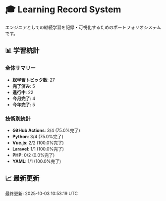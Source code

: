 # 🎓 Learning Record System

エンジニアとしての継続学習を記録・可視化するためのポートフォリオシステムです。

## 📊 学習統計

### 全体サマリー
- **総学習トピック数**: 27
- **完了済み**: 5
- **進行中**: 22
- **今月完了**: 4
- **今年完了**: 5

### 技術別統計
- **GitHub Actions**: 3/4 (75.0%完了)
- **Python**: 3/4 (75.0%完了)
- **Vue.js**: 2/2 (100.0%完了)
- **Laravel**: 1/1 (100.0%完了)
- **PHP**: 0/2 (0.0%完了)
- **YAML**: 1/1 (100.0%完了)
## 📈 最新更新

最終更新: 2025-10-03 10:53:19 UTC
